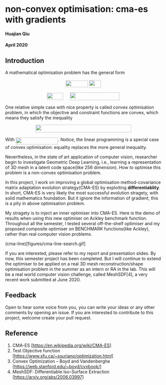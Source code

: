 # non-convex optimisation: cma-es with gradients
#### Huajian Qiu
#### April 2020


## Introduction
A mathematical optimisation problem has the general form 

<div align="center"> 
  <img src="/tex/be634b6db0568ecfc1690c6c97b9c12a.svg?invert_in_darkmode&sanitize=true" align=middle width=71.74451294999999pt height=21.68300969999999pt/> <img src="/tex/0fa9bf28ae392aac505a4c724e25512a.svg?invert_in_darkmode&sanitize=true" align=middle width=37.60286804999999pt height=24.65753399999998pt/> 
  
  <img src="/tex/278aff1726c80c81045dae885284d374.svg?invert_in_darkmode&sanitize=true" align=middle width=52.58500664999998pt height=22.831056599999986pt/> <img src="/tex/187d4802a2a0ced2218fc4f1aeaf966d.svg?invert_in_darkmode&sanitize=true" align=middle width=13.90414904999999pt height=20.221802699999984pt/> <img src="/tex/270b4eb2f68275915504877111ac91dc.svg?invert_in_darkmode&sanitize=true" align=middle width=160.56214185pt height=24.65753399999998pt/>
</div>

One relative simple case with nice property is called convex optimisation problem, in which the objective and constraint functions are convex, which means they satisfy the inequality

<div align="center"> 
<img src="/tex/b2bb3b9d7da1e1b96c41a41142a0190e.svg?invert_in_darkmode&sanitize=true" align=middle width=309.00682559999996pt height=24.65753399999998pt/>
</div> 
  
With <img src="/tex/f7904a88553d63fbcf2f77ccc1b7b9f0.svg?invert_in_darkmode&sanitize=true" align=middle width=136.46069909999997pt height=22.831056599999986pt/>. Notice, the linear programming is a special case of convex optimisation: equality replaces the more general inequality.

Nevertheless, in the state of art application of computer vision, researcher begin to investigate Geometric Deep Learning, i.e., learning a representation of 3D mesh in a latent code space(like 256 dimension). How to optimise this problem is a non-convex optimisation problem. 


In this project, I work on improving a global optimisation method-covariance matrix adaptation evolution strategy(CMA-ES) by exploiting **differentiablity**. In short, CMA-ES is very likely the most successful evolution stragety, with solid mathematics foundation. But it ignore the information of gradient, this is a pity in above optimisation problem. 

My stragety is to inject an inner optimiser into CMA-ES. Here is the demo of results when using this new optimiser on Ackley benchmark function.
Throughout all the semester, I tested several off-the-shelf optimiser and my proposed composite optimiser on BENCHMARK functions(like Ackley), rather than real computer vision problems.  

(cma-line)[figures/cma-line-search.gif]

If you are interested, please refer to my report and presentation slides. By now, this semester project has been completed. But I will continue to extend the optimiser to be applied on a real 3D mesh reconstruction/shape optimisation problem in the summer as an intern or RA in the lab. This will be a real world computer vision challenge, called MeshSDF[4], a very recent work submitted at June 2020.


## Feedback
Open to hear some voice from you, you can write your ideas or any other comments by opening an issue. If you are interested to contribute to this project, welcome create your pull request.



## Reference

1. CMA-ES [https://en.wikipedia.org/wiki/CMA-ES]
2. Test Objective function [https://www.sfu.ca/~ssurjano/optimization.html]
3. Convex Optimization – Boyd and Vandenberghe [https://web.stanford.edu/~boyd/cvxbook/]
4. MeshSDF: Differentiable Iso-Surface Extraction [https://arxiv.org/abs/2006.03997]

